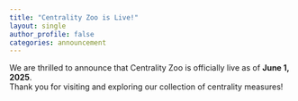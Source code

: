 ```yaml
---
title: "Centrality Zoo is Live!"
layout: single
author_profile: false
categories: announcement
---
```


We are thrilled to announce that Centrality Zoo is officially live as of **June 1, 2025**.  
Thank you for visiting and exploring our collection of centrality measures!
